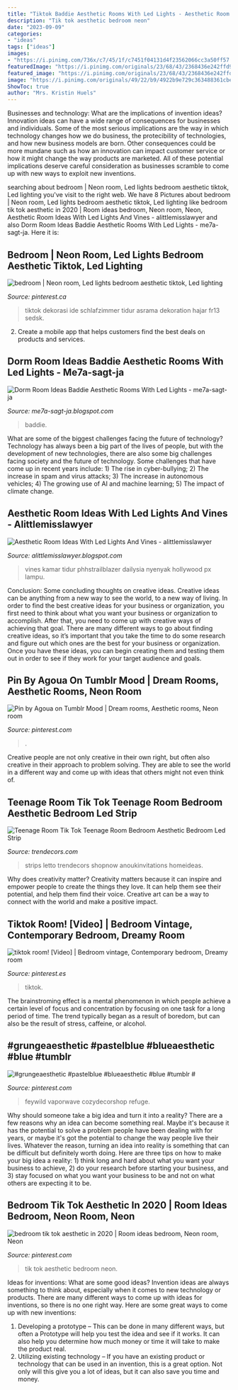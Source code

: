 ```yaml
---
title: "Tiktok Baddie Aesthetic Rooms With Led Lights - Aesthetic Room Ideas With Led Lights And Vines"
description: "Tik tok aesthetic bedroom neon"
date: "2023-09-09"
categories:
- "ideas"
tags: ["ideas"]
images:
- "https://i.pinimg.com/736x/c7/45/1f/c7451f04131d4f23562066cc3a50ff57.jpg"
featuredImage: "https://i.pinimg.com/originals/23/68/43/2368436e242ffd9af0d0309642fe45f0.jpg"
featured_image: "https://i.pinimg.com/originals/23/68/43/2368436e242ffd9af0d0309642fe45f0.jpg"
image: "https://i.pinimg.com/originals/49/22/b9/4922b9e729c363488361cbe5509e3c42.jpg"
ShowToc: true
author: "Mrs. Kristin Huels"
---
```



Businesses and technology: What are the implications of invention ideas?
Innovation ideas can have a wide range of consequences for businesses and individuals. Some of the most serious implications are the way in which technology changes how we do business, the protecibility of technologies, and how new business models are born. Other consequences could be more mundane such as how an innovation can impact customer service or how it might change the way products are marketed. All of these potential implications deserve careful consideration as businesses scramble to come up with new ways to exploit new inventions.

	

		
searching about bedroom | Neon room, Led lights bedroom aesthetic tiktok, Led lighting you've visit to the right web. We have 8 Pictures about bedroom | Neon room, Led lights bedroom aesthetic tiktok, Led lighting like bedroom tik tok aesthetic in 2020 | Room ideas bedroom, Neon room, Neon, Aesthetic Room Ideas With Led Lights And Vines - alittlemisslawyer and also Dorm Room Ideas Baddie Aesthetic Rooms With Led Lights - me7a-sagt-ja. Here it is:
		
    
## Bedroom | Neon Room, Led Lights Bedroom Aesthetic Tiktok, Led Lighting

<img loading=lazy src="https://i.pinimg.com/originals/b6/55/9b/b6559bad81a3f628e15c0e807621025a.jpg" onerror="this.onerror=null;this.src='https://tse3.mm.bing.net/th?id=OIP.2U1HjcjgfqowH95tjlP35gHaKS&amp;pid=15.1';" alt="bedroom | Neon room, Led lights bedroom aesthetic tiktok, Led lighting">

_Source: pinterest.ca_

>tiktok dekorasi ide schlafzimmer tidur asrama dekoration hajar fr13 sedsk. 

	

2. Create a mobile app that helps customers find the best deals on products and services.

    
## Dorm Room Ideas Baddie Aesthetic Rooms With Led Lights - Me7a-sagt-ja

<img loading=lazy src="https://i.pinimg.com/originals/23/68/43/2368436e242ffd9af0d0309642fe45f0.jpg" onerror="this.onerror=null;this.src='https://tse4.mm.bing.net/th?id=OIP.W0TlCAVYnr3PPs9Zc_bk1AHaJ4&amp;pid=15.1';" alt="Dorm Room Ideas Baddie Aesthetic Rooms With Led Lights - me7a-sagt-ja">

_Source: me7a-sagt-ja.blogspot.com_

>baddie. 

	

What are some of the biggest challenges facing the future of technology?
Technology has always been a big part of the lives of people, but with the development of new technologies, there are also some big challenges facing society and the future of technology. Some challenges that have come up in recent years include: 1) The rise in cyber-bullying; 2) The increase in spam and virus attacks; 3) The increase in autonomous vehicles; 4) The growing use of AI and machine learning; 5) The impact of climate change.

    
## Aesthetic Room Ideas With Led Lights And Vines - Alittlemisslawyer

<img loading=lazy src="https://www.decorsnob.com/wp-content/uploads/hanging-decorative-vines-e1594502277812-739x1024.jpg" onerror="this.onerror=null;this.src='https://tse3.mm.bing.net/th?id=OIP.DGSLrCg0ZYmWye-UmqZWdQHaKQ&amp;pid=15.1';" alt="Aesthetic Room Ideas With Led Lights And Vines - alittlemisslawyer">

_Source: alittlemisslawyer.blogspot.com_

>vines kamar tidur phhstrailblazer dailysia nyenyak hollywood px lampu. 

	

Conclusion: Some concluding thoughts on creative ideas.
Creative ideas can be anything from a new way to see the world, to a new way of living. In order to find the best creative ideas for your business or organization, you first need to think about what you want your business or organization to accomplish. After that, you need to come up with creative ways of achieving that goal. There are many different ways to go about finding creative ideas, so it’s important that you take the time to do some research and figure out which ones are the best for your business or organization. Once you have these ideas, you can begin creating them and testing them out in order to see if they work for your target audience and goals.

    
## Pin By Agoua On Tumblr Mood | Dream Rooms, Aesthetic Rooms, Neon Room

<img loading=lazy src="https://i.pinimg.com/736x/c7/45/1f/c7451f04131d4f23562066cc3a50ff57.jpg" onerror="this.onerror=null;this.src='https://tse3.mm.bing.net/th?id=OIP.gKDpi0fLrOjP0BQuFGhraQHaHa&amp;pid=15.1';" alt="Pin by Agoua on Tumblr Mood | Dream rooms, Aesthetic rooms, Neon room">

_Source: pinterest.com_

>. 

	

Creative people are not only creative in their own right, but often also creative in their approach to problem solving. They are able to see the world in a different way and come up with ideas that others might not even think of.

    
## Teenage Room Tik Tok Teenage Room Bedroom Aesthetic Bedroom Led Strip

<img loading=lazy src="https://i0.wp.com/i.pinimg.com/originals/5f/af/90/5faf90b3df91154d1dea7970287dc841.jpg?ssl=1" onerror="this.onerror=null;this.src='https://tse4.mm.bing.net/th?id=OIP.ydh9vUmNEmOoDwFMNrdQpQHaFj&amp;pid=15.1';" alt="Teenage Room Tik Tok Teenage Room Bedroom Aesthetic Bedroom Led Strip">

_Source: trendecors.com_

>strips letto trendecors shopnow anoukinvitations homeideas. 

	

Why does creativity matter?
Creativity matters because it can inspire and empower people to create the things they love. It can help them see their potential, and help them find their voice. Creative art can be a way to connect with the world and make a positive impact.

    
## Tiktok Room! [Video] | Bedroom Vintage, Contemporary Bedroom, Dreamy Room

<img loading=lazy src="https://i.pinimg.com/736x/ec/cd/fa/eccdfad33cc6ddf9c6a7c6d666cd440d.jpg" onerror="this.onerror=null;this.src='https://tse1.mm.bing.net/th?id=OIP.85j0gGvOnrSA6R6WimsLoAHaNK&amp;pid=15.1';" alt="tiktok room! [Video] | Bedroom vintage, Contemporary bedroom, Dreamy room">

_Source: pinterest.es_

>tiktok. 

	

The brainstroming effect is a mental phenomenon in which people achieve a certain level of focus and concentration by focusing on one task for a long period of time. The trend typically began as a result of boredom, but can also be the result of stress, caffeine, or alcohol.

    
## #grungeaesthetic #pastelblue #blueaesthetic #blue #tumblr #

<img loading=lazy src="https://i.pinimg.com/originals/49/22/b9/4922b9e729c363488361cbe5509e3c42.jpg" onerror="this.onerror=null;this.src='https://tse2.mm.bing.net/th?id=OIP.CEvqrWh6dihPd8wIzmjJCwHaJQ&amp;pid=15.1';" alt="#grungeaesthetic #pastelblue #blueaesthetic #blue #tumblr #">

_Source: pinterest.com_

>feywild vaporwave cozydecorshop refuge. 

	

Why should someone take a big idea and turn it into a reality?
There are a few reasons why an idea can become something real. Maybe it's because it has the potential to solve a problem people have been dealing with for years, or maybe it's got the potential to change the way people live their lives. Whatever the reason, turning an idea into reality is something that can be difficult but definitely worth doing. Here are three tips on how to make your big idea a reality: 1) think long and hard about what you want your business to achieve, 2) do your research before starting your business, and 3) stay focused on what you want your business to be and not on what others are expecting it to be.

    
## Bedroom Tik Tok Aesthetic In 2020 | Room Ideas Bedroom, Neon Room, Neon

<img loading=lazy src="https://i.pinimg.com/736x/3c/55/12/3c55128b1214ee1fea28b89dd570eaf8.jpg" onerror="this.onerror=null;this.src='https://tse1.mm.bing.net/th?id=OIP.TCDJ5uSqgy4Imfoip2dDogAAAA&amp;pid=15.1';" alt="bedroom tik tok aesthetic in 2020 | Room ideas bedroom, Neon room, Neon">

_Source: pinterest.com_

>tik tok aesthetic bedroom neon. 

	

Ideas for inventions: What are some good ideas?
Invention ideas are always something to think about, especially when it comes to new technology or products. There are many different ways to come up with ideas for inventions, so there is no one right way. Here are some great ways to come up with new inventions: 
1. Developing a prototype – This can be done in many different ways, but often a Prototype will help you test the idea and see if it works. It can also help you determine how much money or time it will take to make the product real. 
2. Utilizing existing technology – If you have an existing product or technology that can be used in an invention, this is a great option. Not only will this give you a lot of ideas, but it can also save you time and money. 

